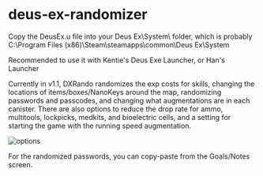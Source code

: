 # deus-ex-randomizer

Copy the DeusEx.u file into your Deus Ex\System\ folder, which is probably C:\Program Files (x86)\Steam\steamapps\common\Deus Ex\System

Recommended to use it with Kentie's Deus Exe Launcher, or Han's Launcher

Currently in v1.1, DXRando randomizes the exp costs for skills, changing the locations of items/boxes/NanoKeys around the map, randomizing passwords and passcodes, and changing what augmentations are in each canister. There are also options to reduce the drop rate for ammo, multitools, lockpicks, medkits, and bioelectric cells, and a setting for starting the game with the running speed augmentation.

![options](https://i.imgur.com/X9yjwyJ.png)

For the randomized passwords, you can copy-paste from the Goals/Notes screen.